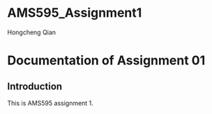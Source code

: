 # AMS595_Assignment1
Hongcheng Qian
# Documentation of Assignment 01

## Introduction
This is AMS595 assignment 1. 
